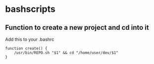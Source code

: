 # bashscripts


## Function to create a new project and cd into it
Add this to your .bashrc


```
function create() {
    /usr/bin/REPO.sh "$1" && cd "/home/user/dev/$1"
}
```
